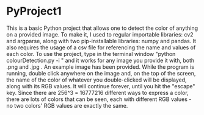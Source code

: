 # PyProject1

This is a basic Python project that allows one to detect the color of anything on a provided image. To make it, I used to regular importable libraries: cv2 and argparse, 
along with two pip-installable libraries: numpy and pandas. It also requires the usage of a csv file for referencing the name and values of each color. To use the project,
type in the terminal window "python colourDetection.py -i <image path>" and it works for any image you provide it with, both .png and .jpg . An example image has been provided.
While the program is running, double click anywhere on the image and, on the top of the screen, the name of the color of whatever you double-clicked will be displayed,
along with its RGB values. It will continue forever, until you hit the "escape" key. Since there are 256^3 = 16777216 different ways to express a color, there are lots
of colors that can be seen, each with different RGB values - no two colors' RGB values are exactly the same.
